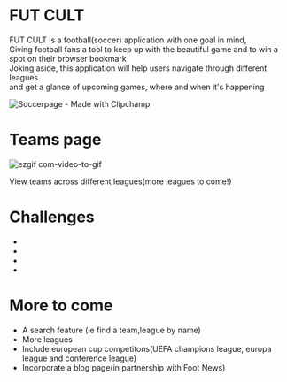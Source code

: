 

 <h1>FUT CULT</h1>
 <p>FUT CULT is a football(soccer) application with one goal in mind, <br>
 Giving football fans a tool to keep up with the beautiful game and to win a spot on their browser bookmark<br>
 Joking aside, this application will help users navigate through different leagues <br>and get a glance of upcoming games, where and when it's happening </p>

![Soccerpage - Made with Clipchamp](https://github.com/Mansurmohamed/Soccer-app/assets/77082103/c8e7e32a-5deb-45dc-99fe-bc9ab872e83d)

<h1>Teams page</h1>

![ezgif com-video-to-gif](https://github.com/Mansurmohamed/Fut-Cult/assets/77082103/e2ee7b81-9d50-4790-9e09-a098df5f10b4)

<p>View teams across different leagues(more leagues to come!)</p>


<h1>Challenges</h1>
<ul>
 <li></li>
  <li></li>
  <li></li>
  <li></li>
</ul>

<h1>More to come</h1>
<ul>
 <li>A search feature (ie find a team,league by name)</li>
 <li>More leagues</li>
 <li>Include european cup competitons(UEFA champions league, europa league and conference league)</li>
 <li>Incorporate a blog page(in partnership with Foot News)</li>
</ul>

